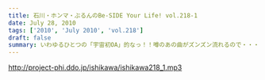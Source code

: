 ```yaml
---
title: 石川・ホンマ・ぶるんのBe-SIDE Your Life! vol.218-1
date: July 28, 2010
tags: ['2010', 'July 2010', 'vol.218']
draft: false
summary: いわゆるひとつの「宇宙初OA」的なっ！！噂のあの曲がズンズン流れるので・・・静かにして聴くよーに！NAMAE
---
```


http://project-phi.ddo.jp/ishikawa/ishikawa218_1.mp3